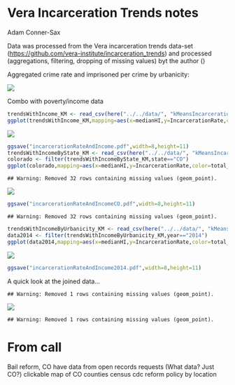 Vera Incarceration Trends notes
================
Adam Conner-Sax

Data was processed from the Vera incarceration trends data-set (<https://github.com/vera-institute/incarceration_trends>) and processed (aggregations, filtering, dropping of missing values) byt the author ()

Aggregated crime rate and imprisoned per crime by urbanicity:

![](notes_files/figure-markdown_github/urbanicity-1.png)

Combo with poverty/income data

``` r
trendsWithIncome_KM <- read_csv(here("../../data/", "kMeansIncarcerationRate_vs_MedianHIByYear.csv"))
ggplot(trendsWithIncome_KM,mapping=aes(x=medianHI,y=IncarcerationRate,color=total_pop)) + geom_point() + facet_wrap(~year,ncol=3) + scale_y_continuous(limits=c(NA,0.012), labels = scales::percent) + labs(title="Incarceration Rate vs. Median Income (entire US)") + xlab("Median Household Income (scaled to median=100)")
```

![](notes_files/figure-markdown_github/income%20scatter-1.png)

``` r
ggsave("incarcerationRateAndIncome.pdf",width=8,height=11)
trendsWithIncomeByState_KM <- read_csv(here("../../data/", "kMeansIncarcerationRate_vs_MedianHIByStateAndYear.csv"))
colorado <- filter(trendsWithIncomeByState_KM,state=="CO")
ggplot(colorado,mapping=aes(x=medianHI,y=IncarcerationRate,color=total_pop)) + geom_point() + facet_wrap(~year,ncol=3) + scale_y_continuous(limits=c(NA,0.012), labels = scales::percent) + labs(title = "Incarceration Rate vs. Median Income (Colorado)") +xlab("Median Household Income (scaled to median=100)")
```

    ## Warning: Removed 32 rows containing missing values (geom_point).

![](notes_files/figure-markdown_github/income%20scatter-2.png)

``` r
ggsave("incarcerationRateAndIncomeCO.pdf",width=8,height=11)
```

    ## Warning: Removed 32 rows containing missing values (geom_point).

``` r
trendsWithIncomeByUrbanicity_KM <- read_csv(here("../../data/", "kMeansIncarcerationRate_vs_MedianHIByUrbanicityAndYear.csv"))  %>% mutate (urbanicity = factor(urbanicity))
data2014 <- filter(trendsWithIncomeByUrbanicity_KM,year=="2014") 
ggplot(data2014,mapping=aes(x=medianHI,y=IncarcerationRate,color=total_pop)) + geom_point() + facet_wrap(vars(urbanicity),ncol=2) + scale_y_continuous(limits=c(NA,0.012), labels = scales::percent) + labs(title = "Incarceration Rate vs. Median Income (2014)") + xlab("Median Household Income (scaled to median=100)")
```

![](notes_files/figure-markdown_github/income%20scatter-3.png)

``` r
ggsave("incarcerationRateAndIncome2014.pdf",width=8,height=11)
```

A quick look at the joined data...

    ## Warning: Removed 1 rows containing missing values (geom_point).

![](notes_files/figure-markdown_github/CO%20data-1.png)

    ## Warning: Removed 1 rows containing missing values (geom_point).

From call
=========

Bail reform, CO have data from open records requests (What data? Just CO?) clickable map of CO counties census cdc reform policy by location
